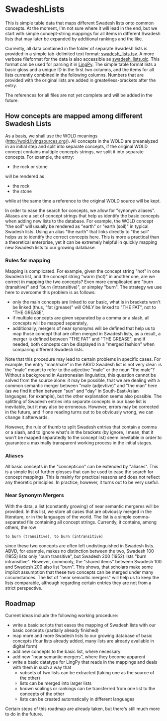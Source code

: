 SwadeshLists
============

This is simple table data that maps different Swadesh lists onto common concepts. At the moment, I'm not sure where it will lead in the end, but we start with simple concept-string mappings for all items in different Swadesh lists that may later be expanded by additional rankings and the like.

Currently, all data contained in the folder of separate Swadesh lists is provided in a simple tab-delimited text format: [swadesh_lists.tsv](https://github.com/LinguList/SwadeshLists/blob/master/swadesh_list.tsv). A more verbose fileformat for the data is also accessible as [swadesh_lists.qlc](https://github.com/LinguList/SwadeshLists/blob/master/swadesh_lists.qlc). This format can be used for parsing it in [LingPy](https://github.com/lingpy/lingpy). The simple table format lists a basic gloss and a unique ID in the first two columns, and the items for all lists currently combined in the following columns. Numbers that are provided with the original lists are added in greate/less-brackets after the entry.

The references for all files are not yet complete and will be added in the future.

## How concepts are mapped among different Swadesh Lists

As a basis, we shall use the WOLD meanings (http://wold.livingsources.org/). All concepts in the WOLD are preanalyzed in an initial step and split into separate concepts, if the original WOLD concept contains multiple concepts strings, we split it into separate concepts. For example, the entry:

* the rock or stone

will be rendered as

* the rock
* the stone

while at the same time a reference to the original WOLD source will be kept.

In order to ease the search for concepts, we allow for "synonym aliases". Aliases are a set of concept strings that help us identify the basic concepts when adding new lists to the database.
For example, the WOLD concept "the soil" will usually be rendered as "earth" or "earth (soil)" in typical Swadesh lists.
Using an alias "the earth" that links directly to "the soil" helps us to identify the correct concepts here. This is more a practical than a theoretical enterprise, yet it can be extremely helpful in quickly mapping new Swadesh lists to our growing database.

### Rules for mapping

Mapping is complicated. For example, given the concept string "hot" in one Swadesh list, and the concept string "warm (hot)" in another one, are we correct in mapping the two concepts? Even more complicated are "burn (transitive)" and "burn (intransitive)", or simpley "burn". The strategy we use here to overcome this problem is as follows:

* only the main concepts are linked to our basic, what is in brackets won't be linked (thus, "fat (grease)" will ONLY be linked to "THE FAT", not to "THE GREASE",
* if multiple concepts are given separated by a comma or a slash, all concepts will be mapped separately,
* additionally, mergers of near synonyms will be defined that help us to map those concept that are often merged in Swadesh lists, as a result, a merger is defined between "THE FAT" and "THE GREASE", and if needed, both concepts can be displayed in a "merged fashion" when comparing different Swadesh lists.

Note that this procedure may lead to certain problems in specific cases. For example, the entry "man/male" in the ABVD Swadesh list is not very clear: is the "male" meant to refer to the adjective "male" or the noun "the male"? Without a background in Austronesian linguistics, this question cannot be solved from the source alone: it may be possible, that we are dealing with a common semantic merger between "male (adjevtive)" and "the man" here (as we find it often between "sun" and "day" in South-East-Asian languages, for example), but the other explanation seems also possible. The splitting of Swadesh entries into separate concepts in our base list is inevitable, but it may also be erroneous. However, errors may be corrected in the future, and if one reading turns out to be obviously wrong, we can change it afterwards.

However, the rule of thumb to split Swadesh entries that contain a comma or a slash, and to ignore what's in the brackets (by ignore, I mean, that it won't be mapped separatedly to the concept list) seem inevitable in order to guarantee a maximally transparent working process in the initial stages.

### Aliases

All basic concepts in the "concepticon" can be extended by "aliases". This is a simple list of further glosses that can be used to ease the search for concept mappings. This is mainly for practical reasons and does not reflect any theoretic principles. In practice, however, it turns out to be very useful.

### Near Synonym Mergers

With the data, a list (constantly growing) of near semantic mergeres will be provided. In this list, we store all cases that are obviously merged in the literature, or in the languages of the world. The list is a simple comma-separated file containing all concept strings. Currently, it contains, among others, the row

```text
to burn (transitive), to burn (intransitive)
```
since these two concepts are often left undistinguished in Swadesh lists. ABVD, for example, makes no distinction between the two, Swadesh 100 (1955) lists only "burn transitive", but Swadesh 200 (1952) lists "burn intransitive". However, commonly, the "shared items" between Swadesh 100 and Swadesh 200 also list "burn". This shows, that scholars make some implicit assumption that these two concepts can be merged under many circumstances. The list of "near semantic mergers" will help us to keep the lists comparable, although regarding certain entries they are not from a strict perspective.

## Roadmap

Current ideas include the following working procedure:

* write a basic scripts that eases the mapping of Swadesh lists with our basic concepts (partially already finished)
* map more and more Swadesh lists to our growing database of basic concepts (four lists already added, many lists are already available in digital form)
* add new concepts to the basic list, where necessary
* add new "near semantic mergers", where they become apparent
* write a basic datatype for LingPy that reads in the mappings and deals with them in such a way that
  - subsets of two lists can be extracted (taking one as the source of the other)
  - lists can be merged into larger lists
  - known scalings or rankings can be transferred from one list to the concepts of the other
  - lists can be created automatically in different languages


Certain steps of this roadmap are already taken, but there's still much more to do in the future. 
